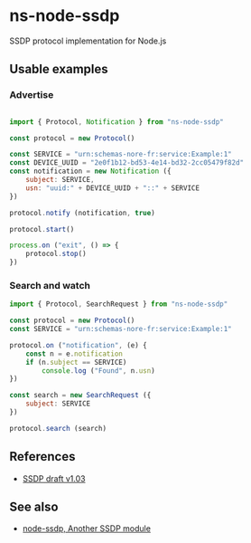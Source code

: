 # ns-node-ssdp
SSDP protocol implementation for Node.js

## Usable examples

### Advertise

```javascript

import { Protocol, Notification } from "ns-node-ssdp"

const protocol = new Protocol()

const SERVICE = "urn:schemas-nore-fr:service:Example:1"
const DEVICE_UUID = "2e0f1b12-bd53-4e14-bd32-2cc05479f82d"
const notification = new Notification ({
	subject: SERVICE,
	usn: "uuid:" + DEVICE_UUID + "::" + SERVICE
})

protocol.notify (notification, true)

protocol.start()

process.on ("exit", () => {
	protocol.stop()
})
```

### Search and watch

```javascript
import { Protocol, SearchRequest } from "ns-node-ssdp"

const protocol = new Protocol()
const SERVICE = "urn:schemas-nore-fr:service:Example:1"

protocol.on ("notification", (e) {
	const n = e.notification
	if (n.subject == SERVICE)
		console.log ("Found", n.usn)
})

const search = new SearchRequest ({
	subject: SERVICE
})

protocol.search (search)


```

## References
* [SSDP draft v1.03](https://datatracker.ietf.org/doc/html/draft-cai-ssdp-v1-03)

## See also
* [node-ssdp, Another SSDP module](https://github.com/diversario/node-ssdp)

